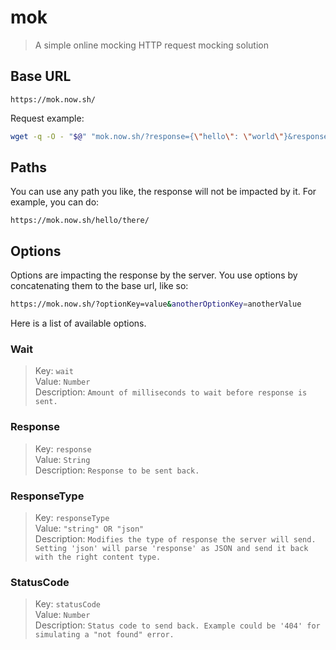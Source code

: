 # mok

> A simple online mocking HTTP request mocking solution

## Base URL

```
https://mok.now.sh/
```

Request example:

```bash
wget -q -O - "$@" "mok.now.sh/?response={\"hello\": \"world\"}&responseType=json"
```

## Paths

You can use any path you like, the response will not be impacted by it. For example, you can do:

```
https://mok.now.sh/hello/there/
```

## Options

Options are impacting the response by the server. You use options by concatenating them to the base url, like so:

```bash
https://mok.now.sh/?optionKey=value&anotherOptionKey=anotherValue
```

Here is a list of available options.

### Wait

> Key: `wait`  
> Value: `Number`  
> Description: `Amount of milliseconds to wait before response is sent.`

### Response

> Key: `response`  
> Value: `String`  
> Description: `Response to be sent back.`

### ResponseType

> Key: `responseType`  
> Value: `"string" OR "json"`  
> Description: `Modifies the type of response the server will send. Setting 'json' will parse 'response' as JSON and send it back with the right content type.`

### StatusCode

> Key: `statusCode`  
> Value: `Number`  
> Description: `Status code to send back. Example could be '404' for simulating a "not found" error.`
